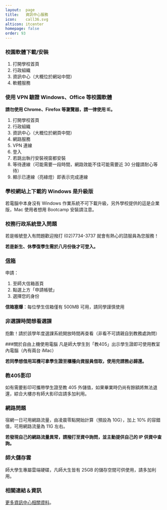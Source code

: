 ```yaml
---
layout:  page
title:   資訊中心服務
icon:    call36.svg
alticon: itcenter
homepage: false
order: 93
---
```


### 校園軟體下載/安裝

1. 打開學校首頁
2. 行政組織
3. 資訊中心（大概位於網站中間）
4. 軟體服務

### 使用 VPN 驗證 Windows、Office 等校園軟體
**請勿使用 Chrome、Firefox 等瀏覽器，請一律使用 IE。**

1. 打開學校首頁
2. 行政組織
3. 資訊中心（大概位於網頁中間）
4. 網路服務
5. VPN 連線
6. 登入
7. 若跳出執行安裝視窗都安裝
8. 等待連線（可能需要一段時間，網路效能不佳可能需要近 30 分鐘請耐心等待）
9. 顯示已連線（亮綠燈）即表示完成連線

### 學校網站上下載的 Windows 是升級版
若電腦中本身沒有 Windows 作業系統不可下載升級，另外學校提供的這是企業版，Mac 使用者想用 Bootcamp 安裝請注意。

### 校務行政系統登入問題
若是帳號登入有問題歡迎撥打 (02)7734-3737 就會有熱心的諮服員為您服務！

**若是新生、休學復學生需於八月份後才可登入。**

### [信箱](http://webmail.ntnu.edu.tw)
申請：

1. 至師大信箱首頁
2. 點選上方「申請帳號」
3. 選擇您的身份

**信箱塞爆**：每位學生信箱僅有 500MB 可用，請同學謹慎使用

### 非選課時間想看選課
抱歉！請於該學年度選課系統開放時間再查看（非看不可請親自到教務處詢問）

###關於自由上機使用電腦
凡是師大學生到「教405」出示學生證即可使用教室內電腦（內有兩台 iMac）

**若同學想借用耳機可拿學生證至櫃檯向資服員借取，使用完請務必歸還。**

### 教405影印
如有需要影印可攜帶學生證至教 405 外儲值，如果畢業時仍尚有餘額將無法退還，綜合大樓亦有師大影印店請多加利用。

### 網路問題
宿網一日可用網路流量，由凌晨零點開始計算（預設為 10G），加上 10% 的容錯值，可用網路流量為 11G 左右。

**若發現自己的網路流量異常，請撥打至資中詢問，並主動提供自己的 IP 供資中查詢。**

### 師大儲存雲
師大學生專屬雲端硬碟，凡師大生皆有 25GB 的儲存空間可供使用，請多加利用。

### 相關連結＆資訊
[更多資訊中心相關資料](http://www.itc.ntnu.edu.tw/main.php)。
